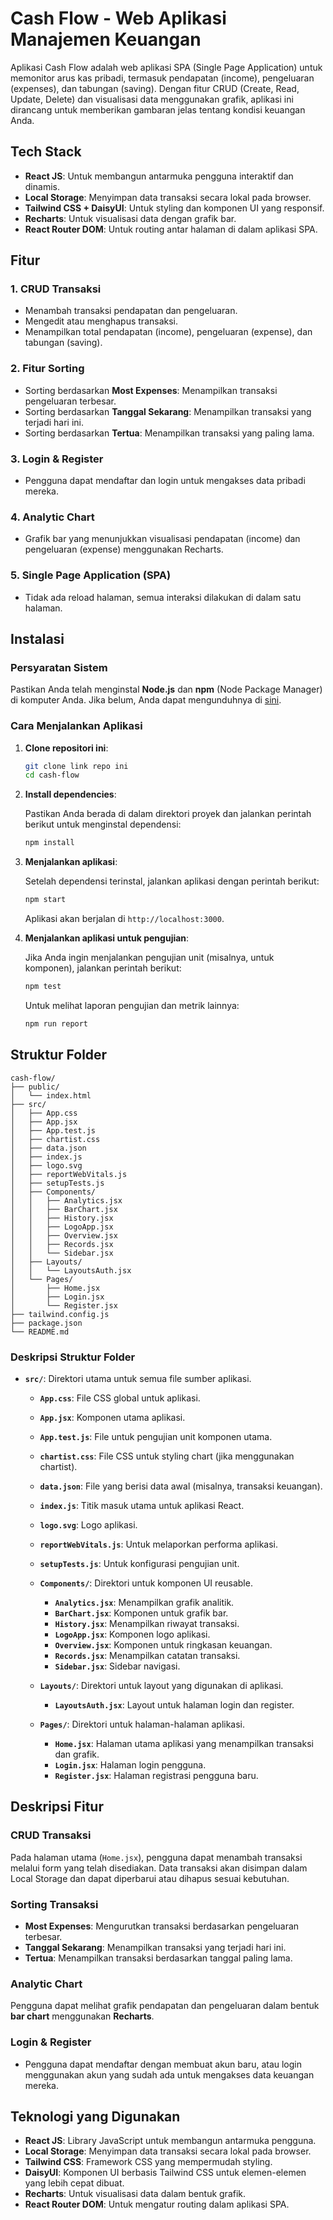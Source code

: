# Cash Flow - Web Aplikasi Manajemen Keuangan

Aplikasi Cash Flow adalah web aplikasi SPA (Single Page Application) untuk memonitor arus kas pribadi, termasuk pendapatan (income), pengeluaran (expenses), dan tabungan (saving). Dengan fitur CRUD (Create, Read, Update, Delete) dan visualisasi data menggunakan grafik, aplikasi ini dirancang untuk memberikan gambaran jelas tentang kondisi keuangan Anda.

## Tech Stack

- **React JS**: Untuk membangun antarmuka pengguna interaktif dan dinamis.
- **Local Storage**: Menyimpan data transaksi secara lokal pada browser.
- **Tailwind CSS + DaisyUI**: Untuk styling dan komponen UI yang responsif.
- **Recharts**: Untuk visualisasi data dengan grafik bar.
- **React Router DOM**: Untuk routing antar halaman di dalam aplikasi SPA.

## Fitur

### 1. **CRUD Transaksi**
- Menambah transaksi pendapatan dan pengeluaran.
- Mengedit atau menghapus transaksi.
- Menampilkan total pendapatan (income), pengeluaran (expense), dan tabungan (saving).

### 2. **Fitur Sorting**
- Sorting berdasarkan **Most Expenses**: Menampilkan transaksi pengeluaran terbesar.
- Sorting berdasarkan **Tanggal Sekarang**: Menampilkan transaksi yang terjadi hari ini.
- Sorting berdasarkan **Tertua**: Menampilkan transaksi yang paling lama.

### 3. **Login & Register**
- Pengguna dapat mendaftar dan login untuk mengakses data pribadi mereka.

### 4. **Analytic Chart**
- Grafik bar yang menunjukkan visualisasi pendapatan (income) dan pengeluaran (expense) menggunakan Recharts.

### 5. **Single Page Application (SPA)**
- Tidak ada reload halaman, semua interaksi dilakukan di dalam satu halaman.

## Instalasi

### Persyaratan Sistem

Pastikan Anda telah menginstal **Node.js** dan **npm** (Node Package Manager) di komputer Anda. Jika belum, Anda dapat mengunduhnya di [sini](https://nodejs.org/).

### Cara Menjalankan Aplikasi

1. **Clone repositori ini**:

    ```bash
    git clone link repo ini
    cd cash-flow
    ```

2. **Install dependencies**:

    Pastikan Anda berada di dalam direktori proyek dan jalankan perintah berikut untuk menginstal dependensi:

    ```bash
    npm install
    ```

3. **Menjalankan aplikasi**:

    Setelah dependensi terinstal, jalankan aplikasi dengan perintah berikut:

    ```bash
    npm start
    ```

    Aplikasi akan berjalan di `http://localhost:3000`.

4. **Menjalankan aplikasi untuk pengujian**:

    Jika Anda ingin menjalankan pengujian unit (misalnya, untuk komponen), jalankan perintah berikut:

    ```bash
    npm test
    ```

    Untuk melihat laporan pengujian dan metrik lainnya:

    ```bash
    npm run report
    ```

## Struktur Folder

```
cash-flow/
├── public/
│   └── index.html
├── src/
│   ├── App.css
│   ├── App.jsx
│   ├── App.test.js
│   ├── chartist.css
│   ├── data.json
│   ├── index.js
│   ├── logo.svg
│   ├── reportWebVitals.js
│   ├── setupTests.js
│   ├── Components/
│   │   ├── Analytics.jsx
│   │   ├── BarChart.jsx
│   │   ├── History.jsx
│   │   ├── LogoApp.jsx
│   │   ├── Overview.jsx
│   │   ├── Records.jsx
│   │   └── Sidebar.jsx
│   ├── Layouts/
│   │   └── LayoutsAuth.jsx
│   └── Pages/
│       ├── Home.jsx
│       ├── Login.jsx
│       └── Register.jsx
├── tailwind.config.js
├── package.json
└── README.md
```

### Deskripsi Struktur Folder

- **`src/`**: Direktori utama untuk semua file sumber aplikasi.
  - **`App.css`**: File CSS global untuk aplikasi.
  - **`App.jsx`**: Komponen utama aplikasi.
  - **`App.test.js`**: File untuk pengujian unit komponen utama.
  - **`chartist.css`**: File CSS untuk styling chart (jika menggunakan chartist).
  - **`data.json`**: File yang berisi data awal (misalnya, transaksi keuangan).
  - **`index.js`**: Titik masuk utama untuk aplikasi React.
  - **`logo.svg`**: Logo aplikasi.
  - **`reportWebVitals.js`**: Untuk melaporkan performa aplikasi.
  - **`setupTests.js`**: Untuk konfigurasi pengujian unit.
  
  - **`Components/`**: Direktori untuk komponen UI reusable.
    - **`Analytics.jsx`**: Menampilkan grafik analitik.
    - **`BarChart.jsx`**: Komponen untuk grafik bar.
    - **`History.jsx`**: Menampilkan riwayat transaksi.
    - **`LogoApp.jsx`**: Komponen logo aplikasi.
    - **`Overview.jsx`**: Komponen untuk ringkasan keuangan.
    - **`Records.jsx`**: Menampilkan catatan transaksi.
    - **`Sidebar.jsx`**: Sidebar navigasi.
  
  - **`Layouts/`**: Direktori untuk layout yang digunakan di aplikasi.
    - **`LayoutsAuth.jsx`**: Layout untuk halaman login dan register.
  
  - **`Pages/`**: Direktori untuk halaman-halaman aplikasi.
    - **`Home.jsx`**: Halaman utama aplikasi yang menampilkan transaksi dan grafik.
    - **`Login.jsx`**: Halaman login pengguna.
    - **`Register.jsx`**: Halaman registrasi pengguna baru.

## Deskripsi Fitur

### **CRUD Transaksi**
Pada halaman utama (`Home.jsx`), pengguna dapat menambah transaksi melalui form yang telah disediakan. Data transaksi akan disimpan dalam Local Storage dan dapat diperbarui atau dihapus sesuai kebutuhan.

### **Sorting Transaksi**
- **Most Expenses**: Mengurutkan transaksi berdasarkan pengeluaran terbesar.
- **Tanggal Sekarang**: Menampilkan transaksi yang terjadi hari ini.
- **Tertua**: Menampilkan transaksi berdasarkan tanggal paling lama.

### **Analytic Chart**
Pengguna dapat melihat grafik pendapatan dan pengeluaran dalam bentuk **bar chart** menggunakan **Recharts**.

### **Login & Register**
- Pengguna dapat mendaftar dengan membuat akun baru, atau login menggunakan akun yang sudah ada untuk mengakses data keuangan mereka.

## Teknologi yang Digunakan

- **React JS**: Library JavaScript untuk membangun antarmuka pengguna.
- **Local Storage**: Menyimpan data transaksi secara lokal pada browser.
- **Tailwind CSS**: Framework CSS yang mempermudah styling.
- **DaisyUI**: Komponen UI berbasis Tailwind CSS untuk elemen-elemen yang lebih cepat dibuat.
- **Recharts**: Untuk visualisasi data dalam bentuk grafik.
- **React Router DOM**: Untuk mengatur routing dalam aplikasi SPA.

